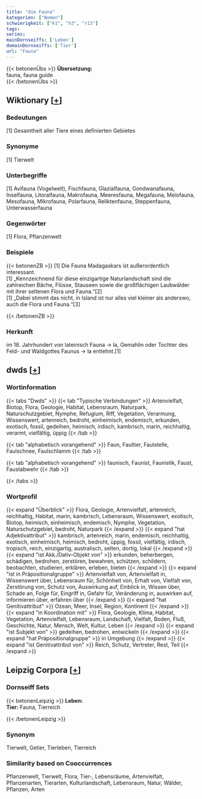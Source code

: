 ```yaml
---
title: "die Fauna"
kategorien: ["Nomen"]
schwierigkeit: ["k1", "h3", "r13"]
tags:
series:
mainDornseiffs: ['Leben']
domainDornseiffs: ['Tier']
url: "Fauna"
---
```


{{< betonenÜbs >}}
**Übersetzung:**  
fauna, fauna guide  
{{< /betonenÜbs >}}

## Wiktionary [[+](https://de.wiktionary.org/wiki/Fauna)]

### Bedeutungen
[1] Gesamtheit aller Tiere eines definierten Gebietes  

### Synonyme
[1] Tierwelt  

### Unterbegriffe
[1] Avifauna (Vogelwelt), Fischfauna, Glazialfauna, Gondwanafauna, Inselfauna, Litoralfauna, Makrofauna, Meeresfauna, Megafauna, Meiofauna, Mesofauna, Mikrofauna, Polarfauna, Reliktenfauna, Steppenfauna, Unterwasserfauna  

### Gegenwörter
[1] Flora, Pflanzenwelt  

### Beispiele
{{< betonenZB >}}
[1] Die Fauna Madagaskars ist außerordentlich interessant.  
[1] „Kennzeichnend für diese einzigartige Naturlandschaft sind die zahlreichen Bäche, Flüsse, Stauseen sowie die großflächigen Laubwälder mit ihrer seltenen Flora und Fauna.“[2]  
[1] „Dabei stimmt das nicht, in Island ist nur alles viel kleiner als anderswo, auch die Flora und Fauna.“[3]  

{{< /betonenZB >}}
### Herkunft
im 18. Jahrhundert von lateinisch Fauna → la, Gemahlin oder Tochter des Feld- und Waldgottes Faunus → la entlehnt.[1]  



## dwds [[+](https://www.dwds.de/wb/Fauna)]

### Wortinformation
{{< tabs "Dwds" >}}
{{< tab "Typische Verbindungen" >}}
Artenvielfalt, Biotop, Flora, Geologie, Habitat, Lebensraum, Naturpark, Naturschutzgebiet, Nymphe, Refugium, Riff, Vegetation, Verarmung, Wissenswert, artenreich, bedroht, einheimisch, endemisch, erkunden, exotisch, fossil, gedeihen, heimisch, irdisch, kambrisch, marin, reichhaltig, verarmt, vielfältig, üppig
{{< /tab >}}

{{< tab "alphabetisch vorangehend" >}}
Faun, Faultier, Faulstelle, Faulschnee, Faulschlamm
{{< /tab >}}

{{< tab "alphabetisch vorangehend" >}}
faunisch, Faunist, Faunistik, Faust, Faustabwehr
{{< /tab >}}

{{< /tabs >}}

### Wortprofil
{{< expand "Überblick" >}} Flora, Geologie, Artenvielfalt, artenreich, reichhaltig, Habitat, marin, kambrisch, Lebensraum, Wissenswert, exotisch, Biotop, heimisch, einheimisch, endemisch, Nymphe, Vegetation, Naturschutzgebiet, bedroht, Naturpark {{< /expand >}}
{{< expand "hat Adjektivattribut" >}} kambrisch, artenreich, marin, endemisch, reichhaltig, exotisch, einheimisch, heimisch, bedroht, üppig, fossil, vielfältig, irdisch, tropisch, reich, einzigartig, australisch, selten, dortig, lokal {{< /expand >}}
{{< expand "ist Akk./Dativ-Objekt von" >}} erkunden, beherbergen, schädigen, bedrohen, zerstören, bewahren, schützen, schildern, beobachten, studieren, erklären, erleben, bieten {{< /expand >}}
{{< expand "ist in Präpositionalgruppe" >}} Artenvielfalt von, Artenvielfalt in, Wissenswert über, Lebensraum für, Schönheit von, Erhalt von, Vielfalt von, Zerstörung von, Schutz von, Auswirkung auf, Einblick in, Wissen über, Schade an, Folge für, Eingriff in, Gefahr für, Veränderung in, auswirken auf, informieren über, erfahren über {{< /expand >}}
{{< expand "hat Genitivattribut" >}} Ozean, Meer, Insel, Region, Kontinent {{< /expand >}}
{{< expand "in Koordination mit" >}} Flora, Geologie, Klima, Habitat, Vegetation, Artenvielfalt, Lebensraum, Landschaft, Vielfalt, Boden, Fluß, Geschichte, Natur, Mensch, Welt, Kultur, Leben {{< /expand >}}
{{< expand "ist Subjekt von" >}} gedeihen, bedrohen, entwickeln {{< /expand >}}
{{< expand "hat Präpositionalgruppe" >}} in Umgebung {{< /expand >}}
{{< expand "ist Genitivattribut von" >}} Reich, Schutz, Vertreter, Rest, Teil {{< /expand >}}

## Leipzig Corpora [[+](https://corpora.uni-leipzig.de/en/res?word=Fauna&corpusId=deu_newscrawl-public_2018)]

### Dornseiff Sets
{{< betonenLeipzig >}}
**Leben:**  
**Tier:** Fauna, Tierreich  

{{< /betonenLeipzig >}}

### Synonym
Tierwelt, Getier, Tierleben, Tierreich


### Similarity based on Cooccurrences
Pflanzenwelt, Tierwelt, Flora, Tier-, Lebensräume, Artenvielfalt, Pflanzenarten, Tierarten, Kulturlandschaft, Lebensraum, Natur, Wälder, Pflanzen, Arten


